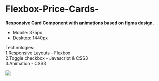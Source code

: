 # Flexbox-Price-Cards-  

<b>Responsive Card Component with animations based on figma design.</b><br>
- Mobile: 375px <br>
- Desktop: 1440px <br>

Technologies:<br>
1.Responsive Layouts - Flexbox<br>
2.Toggle checkbox - Javascript & CSS3<br>
3.Animation - CSS3<br>



![](price.gif)
